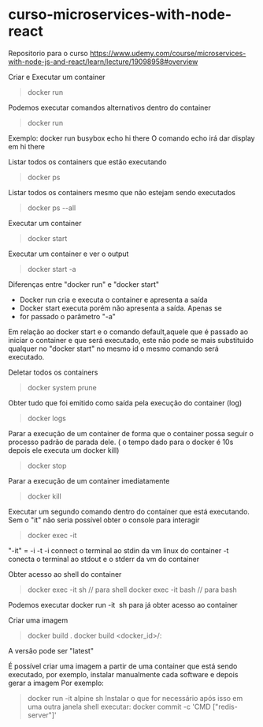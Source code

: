 # curso-microservices-with-node-react
Repositorio para o curso https://www.udemy.com/course/microservices-with-node-js-and-react/learn/lecture/19098958#overview


Criar e Executar um container
> docker run <nome da imagem>

Podemos executar comandos alternativos dentro do container
> docker run <nome da image> <comandos>

Exemplo: docker run busybox echo hi there
O comando echo irá dar display em hi there

Listar todos os containers que estão executando
>docker ps

Listar todos os containers mesmo que não estejam sendo executados
> docker ps --all

Executar um container
>docker start <id>

Executar um container e ver o output
> docker start -a <id>

Diferenças entre "docker run" e "docker start"
- Docker run cria e executa o container e apresenta a saída
- Docker start executa porém não apresenta a saída. Apenas se
- for passado o parâmetro "-a"

Em relação ao docker start e o comando default,aquele que é passado ao iniciar o container e que será executado, este não pode se mais substituido qualquer no "docker start" no mesmo id o mesmo comando será executado.

Deletar todos os containers
> docker system prune

Obter tudo que foi emitido como saída pela execução do container (log)
> docker logs <id>

Parar a execução de um container de forma que o container possa seguir o processo padrão de parada dele. ( o tempo dado para o docker é 10s depois ele executa um docker kill)
> docker stop <id>

Parar a execução de um container imediatamente
> docker kill <id>

Executar um segundo comando dentro do container que está executando. Sem o "it" não seria possível obter o console para interagir
> docker exec -it <id> <comando>

"-it" = -i -t 
-i connect o terminal ao stdin da vm linux do container
-t conecta o terminal ao stdout e o stderr da vm do container

Obter acesso ao shell do container
> docker exec -it <id> sh      // para shell
> docker exec -it <id> bash    // para bash

Podemos executar docker run -it <image name> sh para já obter acesso ao container

Criar uma imagem
> docker build .
> docker build <docker_id>/<nome por exemplo redis>:<version>

A versão pode ser "latest"

É possível criar uma imagem a partir de uma container que está sendo executado, por exemplo, instalar manualmente cada software e depois gerar a imagem
Por exemplo:
> docker run -it alpine sh
Instalar o que for necessário após isso em uma outra janela shell executar:
> docker commit -c 'CMD ["redis-server"]' <id do container>


